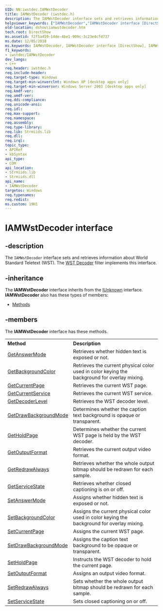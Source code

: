 ```yaml
---
UID: NN:iwstdec.IAMWstDecoder
title: IAMWstDecoder (iwstdec.h)
description: The IAMWstDecoder interface sets and retrieves information about World Standard Teletext (WST). The WST Decoder filter implements this interface.helpviewer_keywords: ["IAMWstDecoder","IAMWstDecoder interface [DirectShow]","IAMWstDecoder interface [DirectShow]","described","IAMWstDecoderInterface","dshow.iamwstdecoder","iwstdec/IAMWstDecoder"]
old-location: dshow\iamwstdecoder.htm
tech.root: DirectShow
ms.assetid: f2f5a459-14de-4be1-909c-3c23e4cfd737
ms.date: 12/05/2018
ms.keywords: IAMWstDecoder, IAMWstDecoder interface [DirectShow], IAMWstDecoder interface [DirectShow],described, IAMWstDecoderInterface, dshow.iamwstdecoder, iwstdec/IAMWstDecoder
f1_keywords:
- iwstdec/IAMWstDecoder
dev_langs:
- c++
req.header: iwstdec.h
req.include-header: 
req.target-type: Windows
req.target-min-winverclnt: Windows XP [desktop apps only]
req.target-min-winversvr: Windows Server 2003 [desktop apps only]
req.kmdf-ver: 
req.umdf-ver: 
req.ddi-compliance: 
req.unicode-ansi: 
req.idl: 
req.max-support: 
req.namespace: 
req.assembly: 
req.type-library: 
req.lib: Strmiids.lib
req.dll: 
req.irql: 
topic_type:
- APIRef
- kbSyntax
api_type:
- COM
api_location:
- Strmiids.lib
- Strmiids.dll
api_name:
- IAMWstDecoder
targetos: Windows
req.typenames: 
req.redist: 
ms.custom: 19H1
---
```


# IAMWstDecoder interface


## -description



The <code>IAMWstDecoder</code> interface sets and retrieves information about World Standard Teletext (WST). The <a href="https://docs.microsoft.com/windows/desktop/DirectShow/wst-decoder-filter">WST Decoder</a> filter implements this interface.




## -inheritance

The <b xmlns:loc="http://microsoft.com/wdcml/l10n">IAMWstDecoder</b> interface inherits from the <a href="https://docs.microsoft.com/windows/desktop/api/unknwn/nn-unknwn-iunknown">IUnknown</a> interface. <b>IAMWstDecoder</b> also has these types of members:
<ul>
<li><a href="https://docs.microsoft.com/">Methods</a></li>
</ul>

## -members

The <b>IAMWstDecoder</b> interface has these methods.
<table class="members" id="memberListMethods">
<tr>
<th align="left" width="37%">Method</th>
<th align="left" width="63%">Description</th>
</tr>
<tr data="declared;">
<td align="left" width="37%">
<a href="https://docs.microsoft.com/windows/desktop/api/iwstdec/nf-iwstdec-iamwstdecoder-getanswermode">GetAnswerMode</a>
</td>
<td align="left" width="63%">
Retrieves whether hidden text is exposed or not.

</td>
</tr>
<tr data="declared;">
<td align="left" width="37%">
<a href="https://docs.microsoft.com/windows/desktop/api/iwstdec/nf-iwstdec-iamwstdecoder-getbackgroundcolor">GetBackgroundColor</a>
</td>
<td align="left" width="63%">
Retrieves the current physical color used in color keying the background for overlay mixing.

</td>
</tr>
<tr data="declared;">
<td align="left" width="37%">
<a href="https://docs.microsoft.com/windows/desktop/api/iwstdec/nf-iwstdec-iamwstdecoder-getcurrentpage">GetCurrentPage</a>
</td>
<td align="left" width="63%">
Retrieves the current WST page.

</td>
</tr>
<tr data="declared;">
<td align="left" width="37%">
<a href="https://docs.microsoft.com/windows/desktop/api/iwstdec/nf-iwstdec-iamwstdecoder-getcurrentservice">GetCurrentService</a>
</td>
<td align="left" width="63%">
Retrieves the current WST service.

</td>
</tr>
<tr data="declared;">
<td align="left" width="37%">
<a href="https://docs.microsoft.com/windows/desktop/api/iwstdec/nf-iwstdec-iamwstdecoder-getdecoderlevel">GetDecoderLevel</a>
</td>
<td align="left" width="63%">
Retrieves the WST decoder level.

</td>
</tr>
<tr data="declared;">
<td align="left" width="37%">
<a href="https://docs.microsoft.com/windows/desktop/api/iwstdec/nf-iwstdec-iamwstdecoder-getdrawbackgroundmode">GetDrawBackgroundMode</a>
</td>
<td align="left" width="63%">
Determines whether the caption text background is opaque or transparent.

</td>
</tr>
<tr data="declared;">
<td align="left" width="37%">
<a href="https://docs.microsoft.com/windows/desktop/api/iwstdec/nf-iwstdec-iamwstdecoder-getholdpage">GetHoldPage</a>
</td>
<td align="left" width="63%">
Determines whether the current WST page is held by the WST decoder.

</td>
</tr>
<tr data="declared;">
<td align="left" width="37%">
<a href="https://docs.microsoft.com/windows/desktop/api/iwstdec/nf-iwstdec-iamwstdecoder-getoutputformat">GetOutputFormat</a>
</td>
<td align="left" width="63%">
Retrieves the current output video format.

</td>
</tr>
<tr data="declared;">
<td align="left" width="37%">
<a href="https://docs.microsoft.com/windows/desktop/api/iwstdec/nf-iwstdec-iamwstdecoder-getredrawalways">GetRedrawAlways</a>
</td>
<td align="left" width="63%">
Retrieves whether the whole output bitmap should be redrawn for each sample.

</td>
</tr>
<tr data="declared;">
<td align="left" width="37%">
<a href="https://docs.microsoft.com/windows/desktop/api/iwstdec/nf-iwstdec-iamwstdecoder-getservicestate">GetServiceState</a>
</td>
<td align="left" width="63%">
Retrieves whether closed captioning is on or off.

</td>
</tr>
<tr data="declared;">
<td align="left" width="37%">
<a href="https://docs.microsoft.com/windows/desktop/api/iwstdec/nf-iwstdec-iamwstdecoder-setanswermode">SetAnswerMode</a>
</td>
<td align="left" width="63%">
Assigns whether hidden text is exposed or not.

</td>
</tr>
<tr data="declared;">
<td align="left" width="37%">
<a href="https://docs.microsoft.com/windows/desktop/api/iwstdec/nf-iwstdec-iamwstdecoder-setbackgroundcolor">SetBackgroundColor</a>
</td>
<td align="left" width="63%">
Assigns the current physical color used in color keying the background for overlay mixing.

</td>
</tr>
<tr data="declared;">
<td align="left" width="37%">
<a href="https://docs.microsoft.com/windows/desktop/api/iwstdec/nf-iwstdec-iamwstdecoder-setcurrentpage">SetCurrentPage</a>
</td>
<td align="left" width="63%">
Assigns the current WST page.

</td>
</tr>
<tr data="declared;">
<td align="left" width="37%">
<a href="https://docs.microsoft.com/windows/desktop/api/iwstdec/nf-iwstdec-iamwstdecoder-setdrawbackgroundmode">SetDrawBackgroundMode</a>
</td>
<td align="left" width="63%">
Assigns the caption text background to be opaque or transparent.

</td>
</tr>
<tr data="declared;">
<td align="left" width="37%">
<a href="https://docs.microsoft.com/windows/desktop/api/iwstdec/nf-iwstdec-iamwstdecoder-setholdpage">SetHoldPage</a>
</td>
<td align="left" width="63%">
Instructs the WST decoder to hold the current page.

</td>
</tr>
<tr data="declared;">
<td align="left" width="37%">
<a href="https://docs.microsoft.com/windows/desktop/api/iwstdec/nf-iwstdec-iamwstdecoder-setoutputformat">SetOutputFormat</a>
</td>
<td align="left" width="63%">
Assigns an output video format.

</td>
</tr>
<tr data="declared;">
<td align="left" width="37%">
<a href="https://docs.microsoft.com/windows/desktop/api/iwstdec/nf-iwstdec-iamwstdecoder-setredrawalways">SetRedrawAlways</a>
</td>
<td align="left" width="63%">
Sets whether the whole output bitmap should be redrawn for each sample.

</td>
</tr>
<tr data="declared;">
<td align="left" width="37%">
<a href="https://docs.microsoft.com/windows/desktop/api/iwstdec/nf-iwstdec-iamwstdecoder-setservicestate">SetServiceState</a>
</td>
<td align="left" width="63%">
Sets closed captioning on or off.

</td>
</tr>
</table> 

